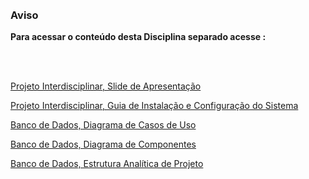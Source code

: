 <br/>
<br/>

### Aviso 
**Para acessar o conteúdo desta Disciplina separado acesse :**

<br/>
<br/>

[ Projeto Interdisciplinar, Slide de Apresentação](https://drive.google.com/file/d/1rUdKuxd0iie1_1cfrbv04rb3bl_ofijM/view?usp=drivesdk)

[ Projeto Interdisciplinar, Guia de Instalação e Configuração do Sistema](https://drive.google.com/file/d/1rUdKuxd0iie1_1cfrbv04rb3bl_ofijM/view?usp=drivesdk)

[ Banco de Dados, Diagrama de Casos de Uso ](https://drive.google.com/file/d/1rUdKuxd0iie1_1cfrbv04rb3bl_ofijM/view?usp=drivesdk)

[ Banco de Dados, Diagrama de Componentes ](https://drive.google.com/file/d/1rUdKuxd0iie1_1cfrbv04rb3bl_ofijM/view?usp=drivesdk)

[ Banco de Dados, Estrutura Analítica de Projeto ](https://drive.google.com/file/d/1rUdKuxd0iie1_1cfrbv04rb3bl_ofijM/view?usp=drivesdk)

<br/>
<br/>


<br/>
<br/>
